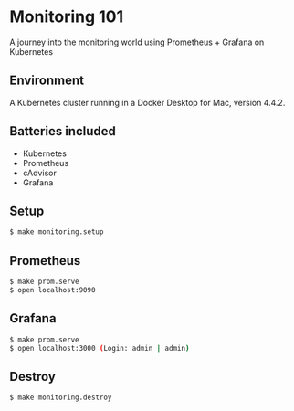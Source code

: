 # Monitoring 101
A journey into the monitoring world using Prometheus + Grafana on Kubernetes

## Environment
A Kubernetes cluster running in a Docker Desktop for Mac, version 4.4.2.

## Batteries included

* Kubernetes
* Prometheus
* cAdvisor
* Grafana

## Setup
```bash
$ make monitoring.setup
```

## Prometheus
```bash
$ make prom.serve
$ open localhost:9090
```

## Grafana
```bash
$ make prom.serve
$ open localhost:3000 (Login: admin | admin)
```

## Destroy
```bash
$ make monitoring.destroy
```
